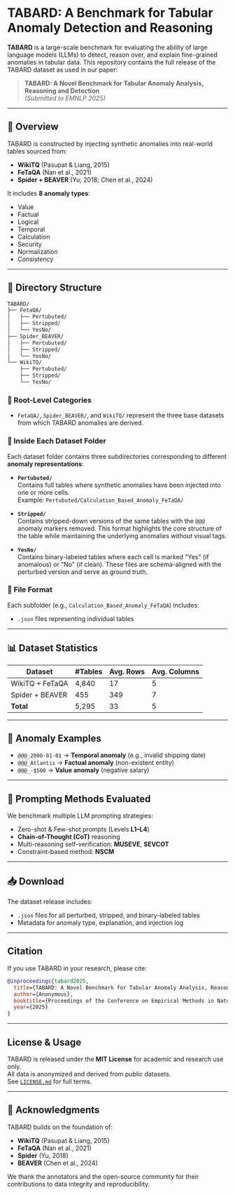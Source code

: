 # TABARD: A Benchmark for Tabular Anomaly Detection and Reasoning

**TABARD** is a large-scale benchmark for evaluating the ability of large language models (LLMs) to detect, reason over, and explain fine-grained anomalies in tabular data. This repository contains the full release of the TABARD dataset as used in our paper:

> **TABARD: A Novel Benchmark for Tabular Anomaly Analysis, Reasoning and Detection**  
> *(Submitted to EMNLP 2025)*

---

## 🧹 Overview

TABARD is constructed by injecting synthetic anomalies into real-world tables sourced from:

- **WikiTQ** (Pasupat & Liang, 2015)  
- **FeTaQA** (Nan et al., 2021)  
- **Spider + BEAVER** (Yu, 2018; Chen et al., 2024)  

It includes **8 anomaly types**:
- Value
- Factual
- Logical
- Temporal
- Calculation
- Security
- Normalization
- Consistency

---

## 📁 Directory Structure

```bash
TABARD/
├── FetaQA/
│   ├── Pertubuted/
│   ├── Stripped/
│   └── YesNo/
├── Spider_BEAVER/
│   ├── Pertubuted/
│   ├── Stripped/
│   └── YesNo/
└── WikiTQ/
    ├── Pertubuted/
    ├── Stripped/
    └── YesNo/
```
### 🔹 Root-Level Categories
- `FetaQA/`, `Spider_BEAVER/`, and `WikiTQ/` represent the three base datasets from which TABARD anomalies are derived.

### 🔹 Inside Each Dataset Folder
Each dataset folder contains three subdirectories corresponding to different **anomaly representations**:

- **`Pertubuted/`**  
  Contains full tables where synthetic anomalies have been injected into one or more cells.  
  Example: `Pertubuted/Calculation_Based_Anomaly_FeTaQA/`

- **`Stripped/`**  
  Contains stripped-down versions of the same tables with the `@@@` anomaly markers removed. This format highlights the core structure of the table while maintaining the underlying anomalies without visual tags.

- **`YesNo/`**  
  Contains binary-labeled tables where each cell is marked "Yes" (if anomalous) or "No" (if clean). These files are schema-aligned with the perturbed version and serve as ground truth.

### 🔹 File Format
Each subfolder (e.g., `Calculation_Based_Anomaly_FeTaQA`) includes:
- `.json` files representing individual tables

---

## 📊 Dataset Statistics

| Dataset          | #Tables | Avg. Rows | Avg. Columns |
|------------------|---------|-----------|--------------|
| WikiTQ + FeTaQA  | 4,840   | 17        | 5            |
| Spider + BEAVER  | 455     | 349       | 7            |
| **Total**        | 5,295   | 33        | 5            |

---

## 🔬 Anomaly Examples

- `@@@_2000-01-01` → **Temporal anomaly** (e.g., invalid shipping date)  
- `@@@_Atlantis` → **Factual anomaly** (non-existent entity)  
- `@@@_-$500` → **Value anomaly** (negative salary)  

---

## 🧠 Prompting Methods Evaluated

We benchmark multiple LLM prompting strategies:

- Zero-shot & Few-shot prompts (Levels **L1–L4**)
- **Chain-of-Thought (CoT)** reasoning
- Multi-reasoning self-verification: **MUSEVE**, **SEVCOT**
- Constraint-based method: **NSCM**

---

## 📥 Download

The dataset release includes:
- `.json` files for all perturbed, stripped, and binary-labeled tables  
- Metadata for anomaly type, explanation, and injection log  

---

## Citation

If you use TABARD in your research, please cite:

```bibtex
@inproceedings{tabard2025,
  title={TABARD: A Novel Benchmark for Tabular Anomaly Analysis, Reasoning and Detection},
  author={Anonymous},
  booktitle={Proceedings of the Conference on Empirical Methods in Natural Language Processing (EMNLP)},
  year={2025}
}
```

---

## License & Usage

TABARD is released under the **MIT License** for academic and research use only.  
All data is anonymized and derived from public datasets.  
See [`LICENSE.md`](./LICENSE.md) for full terms.

---

## 🙏 Acknowledgments

TABARD builds on the foundation of:
- **WikiTQ** (Pasupat & Liang, 2015)  
- **FeTaQA** (Nan et al., 2021)  
- **Spider** (Yu, 2018)  
- **BEAVER** (Chen et al., 2024)  

We thank the annotators and the open-source community for their contributions to data integrity and reproducibility.
